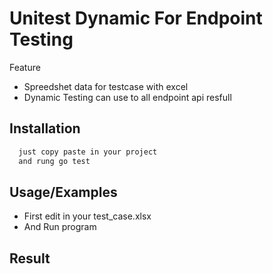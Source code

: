 
# Unitest Dynamic For Endpoint Testing

Feature
- Spreedshet data for testcase with excel
- Dynamic Testing can use to all endpoint api resfull





## Installation


```bash
  just copy paste in your project
  and rung go test
```
    
## Usage/Examples

- First edit in your test_case.xlsx
- And Run program


## Result



